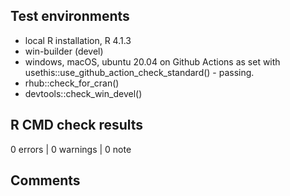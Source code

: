 ## Test environments
* local R installation, R 4.1.3
* win-builder (devel)
* windows, macOS, ubuntu 20.04 on Github Actions as set with usethis::use_github_action_check_standard() - passing.
* rhub::check_for_cran()
* devtools::check_win_devel()

## R CMD check results

0 errors | 0 warnings | 0 note

## Comments

